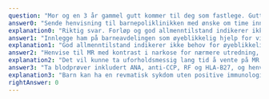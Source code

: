 ```yaml
---
question: "Mor og en 3 år gammel gutt kommer til deg som fastlege. Gutten har hatt gradvis økende halting de siste 3 månedene. Den siste måneden har foreldrene også lagt merke til at han virker litt varm og hoven over høyre fotrygg. Røntgen av foten har ikke vist brudd eller andre lesjoner. Allmenntilstanden er god, ingen feber. CRP er 9 mg/L (ref. <5), SR 15 mm (ref. 0-10). Hva bør du som fastlege gjøre?"
answer0: "Sende henvisning til barnepoliklinikken med ønske om time innen få uker, anbefale bruk av NSAIDs i mellomtiden"
explanation0: "Riktig svar. Forløp og god allmenntilstand indikerer ikke behov for øyeblikkelig hjelp (f.eks. veldig liten mistanke om akutt osteomyelitt), men ønskelig med relativt snarlig utredning både for å diagnostisere og behandle artritt (som har stått i minst 3 mnd) og utelukke barneleddgiktsassosiert uveitt."
answer1: "Innlegge ham på barneavdelingen som øyeblikkelig hjelp for videre utredning med blodprøver og billeddiagnostikk"
explanation1: "God allmenntilstand indikerer ikke behov for øyeblikkelig hjelp-innleggelse. Det er bedre med en godt planlagt poliklinisk undersøkelse da han trolig vil trenge narkose/sedering for adekvat billeddiagnostikk (MR)."
answer2: "Henvise til MR med kontrast i narkose for nærmere utredning, anbefale bruk av NSAIDs i påvente av MR-svar"
explanation2: "Det vil kunne ta uforholdsmessig lang tid å vente på MR og hvis han likevel må ta det i narkose er det bedre at dette organiseres fra barneavdeling som kan skreddersy øvrig undersøkelser (blodprøver, øyeundersøkelse) sammen med MR-undersøkelsen."
answer3: "Ta blodprøver inkludert ANA, anti-CCP, RF og HLA-B27, og henvise til barnepoliklinikken dersom positive prøvesvar"
explanation3: "Barn kan ha en revmatisk sykdom uten positive immunologiske prøver. Henvisning er derfor ikke avhengig av slike prøvesvar. (ANA-prøven vil dessuten ofte bli tatt som en ANA ELISA-test (screeningprøve) som oftest vil være negativ, istedenfor en ANA immunfluoresens-prøve på Hep2-celler som er den adekvate prøven ved mistenkt barneleddgikt)"
rightAnswer: 0
---
```

